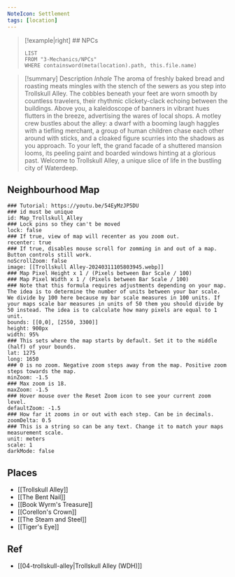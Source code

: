 ```yaml
---
NoteIcon: Settlement
tags: [location]
---
```


> [!example|right]  ## NPCs
> ```dataview
> LIST
> FROM "3-Mechanics/NPCs"
> WHERE containsword(meta(location).path, this.file.name)
> ```

> [!summary] Description
>  _Inhale_ The aroma of freshly baked bread and roasting meats mingles with the stench of the sewers as you step into Trollskull Alley. The cobbles beneath your feet are worn smooth by countless travelers, their rhythmic clickety-clack echoing between the buildings. Above you, a kaleidoscope of banners in vibrant hues flutters in the breeze, advertising the wares of local shops. A motley crew bustles about the alley: a dwarf with a booming laugh haggles with a tiefling merchant, a group of human children chase each other around with sticks, and a cloaked figure scurries into the shadows as you approach. To your left, the grand facade of a shuttered mansion looms, its peeling paint and boarded windows hinting at a glorious past. Welcome to Trollskull Alley, a unique slice of life in the bustling city of Waterdeep.

## Neighbourhood Map

```leaflet
### Tutorial: https://youtu.be/54EyMzJP5DU
### id must be unique
id: Map_Trollskull_Alley
### Lock pins so they can't be moved
lock: false 
### If true, view of map will recenter as you zoom out. 
recenter: true
### If true, disables mouse scroll for zomming in and out of a map. Button controls still work. 
noScrollZoom: false
image: [[Trollskull Alley-20240311105803945.webp]]
### Map Pixel Height x 1 / (Pixels between Bar Scale / 100)
### Map Pixel Width x 1 / (Pixels between Bar Scale / 100) 
### Note that this formula requires adjustments depending on your map. The idea is to determine the number of units between your bar scale. We divide by 100 here because my bar scale measures in 100 units. If your maps scale bar measures in units of 50 them you should divide by 50 instead. The idea is to calculate how many pixels are equal to 1 unit. 
bounds: [[0,0], [2550, 3300]]
height: 900px
width: 95%
### This sets where the map starts by default. Set it to the middle (half) of your bounds. 
lat: 1275
long: 1650
### 0 is no zoom. Negative zoom steps away from the map. Positive zoom steps towards the map. 
minZoom: -1.5
### Max zoom is 18. 
maxZoom: -1.5
### Hover mouse over the Reset Zoom icon to see your current zoom level. 
defaultZoom: -1.5
### How far it zooms in or out with each step. Can be in decimals. 
zoomDelta: 0.5
### This is a string so can be any text. Change it to match your maps measurement scale. 
unit: meters
scale: 1
darkMode: false
```

## Places
- [[Trollskull Alley]]
- [[The Bent Nail]]
- [[Book Wyrm's Treasure]]
- [[Corellon's Crown]]
- [[The Steam and Steel]]
- [[Tiger's Eye]]

## Ref
- [[04-trollskull-alley|Trollskull Alley (WDH)]]